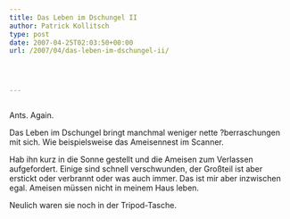 ```yaml
---
title: Das Leben im Dschungel II
author: Patrick Kollitsch
type: post
date: 2007-04-25T02:03:50+00:00
url: /2007/04/das-leben-im-dschungel-ii/




---
```

<div class="flickr">
  <a href="http://www.flickr.com/photos/schreibblogade/472174655/"><img src="//farm1.static.flickr.com/167/472174655_1ec22b87ab.jpg" class="flickr-photo" alt="" /></a></p> 
  
  <p>
    Ants. Again.
  </p>
</div>

Das Leben im Dschungel bringt manchmal weniger nette ?berraschungen mit sich. Wie beispielsweise das Ameisennest im Scanner. 

Hab ihn kurz in die Sonne gestellt und die Ameisen zum Verlassen aufgefordert. Einige sind schnell verschwunden, der Großteil ist aber erstickt oder verbrannt oder was auch immer. Das ist mir aber inzwischen egal. Ameisen müssen nicht in meinem Haus leben.

Neulich waren sie noch in der Tripod-Tasche.
